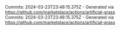 Commits: 2024-03-23T23:48:15.375Z - Generated via https://github.com/marketplace/actions/artificial-grass
<br>
Commits: 2024-03-23T23:48:15.375Z - Generated via https://github.com/marketplace/actions/artificial-grass
<br>
